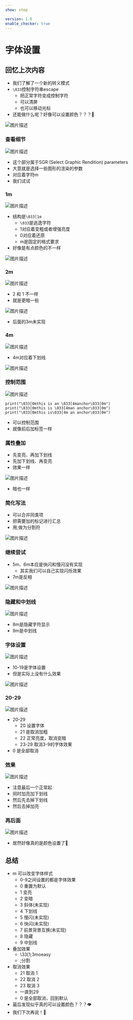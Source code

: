 ```yaml
---
show: step

version: 1.0
enable_checker: true
---
```


# 字体设置

## 回忆上次内容

- 我们了解了一个新的转义模式
- `\033`控制字符串escape
	- 把正常字符变成控制字符
	- 可以清屏
	- 也可以移动光标
- 还能做什么呢？好像可以设置颜色？？？🤔

![图片描述](https://doc.shiyanlou.com/courses/uid1190679-20210225-1614215584015)

### 查看细节

![图片描述](https://doc.shiyanlou.com/courses/uid1190679-20210314-1615719957717)

- 这个部分属于SGR (Select Graphic Rendition) parameters
- 大意就是选择一些图形的渲染的参数
- 对应着字符m
- 我们试试

### 1m

![图片描述](https://doc.shiyanlou.com/courses/uid1190679-20210813-1628839915490)

- 结构是`\033[1m`
	- `\033`是逃逸字符
	- 1对应着变粗或者增强亮度
	- 0对应着还原
	- m是固定的格式要求
- 好像是有点颜色的不一样

![图片描述](https://doc.shiyanlou.com/courses/uid1190679-20210813-1628840043823)

### 2m
![图片描述](https://doc.shiyanlou.com/courses/uid1190679-20210813-1628840134160)

- 2 和 1 不一样 
- 就是更暗一些


![图片描述](https://doc.shiyanlou.com/courses/uid1190679-20210813-1628840107761)

- 后面的3m未实现

### 4m

![图片描述](https://doc.shiyanlou.com/courses/uid1190679-20210813-1628840235860)

- 4m对应着下划线

![图片描述](https://doc.shiyanlou.com/courses/uid1190679-20210813-1628840244707)

### 控制范围

![图片描述](https://doc.shiyanlou.com/courses/uid1190679-20210813-1628840324734)

```
print("\033[0mthis is an \033[4manchor\033[0m")
print("\033[0mthis is \033[4man anchor\033[0m")
print("\033[0mthis is\033[4m an anchor\033[0m")
```

- 可以控制范围
- 就像前后加标签一样

### 属性叠加


- 先变亮、再加下划线
- 先加下划线、再变亮
- 效果一样

![图片描述](https://doc.shiyanlou.com/courses/uid1190679-20210813-1628840883073)

- 暗也一样

### 简化写法

- 可以合并同类项
- 把需要加的标记进行汇总
- 用;做为分割符

![图片描述](https://doc.shiyanlou.com/courses/uid1190679-20210813-1628840930988)

### 继续尝试

- 5m、6m本应是快闪和慢闪没有实现
	- 其实我们可以自己实现闪烁效果
- 7m是反相

![图片描述](https://doc.shiyanlou.com/courses/uid1190679-20210813-1628841041350)

### 隐藏和中划线

![图片描述](https://doc.shiyanlou.com/courses/uid1190679-20210813-1628841116014)

- 8m是隐藏字符显示
- 9m是中划线

### 字体设置

![图片描述](https://doc.shiyanlou.com/courses/uid1190679-20210314-1615724420471)

- 10-19是字体设置
- 但是实际上没有什么效果

![图片描述](https://doc.shiyanlou.com/courses/uid1190679-20210930-1632968937543)

### 20-29

![图片描述](https://doc.shiyanlou.com/courses/uid1190679-20210314-1615724638067)

- 20-29
	- 20 设置字体
	- 21 是取消加粗
	- 22 正常亮度，取消变暗
	- 23-29 取消3-9的字体效果
- 0 是全部取消

### 效果

![图片描述](https://doc.shiyanlou.com/courses/uid1190679-20210813-1628841371040)

- 注意最后一个正常起
- 同时加亮加下划线
- 然后先去掉下划线
- 然后去掉加亮

### 再后面

![图片描述](https://doc.shiyanlou.com/courses/uid1190679-20210314-1615724727019)

- 居然好像真的是颜色设置了🥰


## 总结
- m 可以改变字体样式
	- 0-9之间设置的都是字体效果
	- 0 重置为默认
	- 1 变亮
	- 2 变暗
	- 3 斜体(未实现)
	- 4 下划线
	- 5 慢闪(未实现)
	- 6 快闪(未实现)
	- 7 前景背景互换(未实现)
	- 8 隐藏
	- 9 中划线
- 叠加效果
	- \33[1;3moeasy
	- ;分割
- 取消效果
	- 21 取消 1
	- 22 取消 2 
	- 23 取消 3 
	- 一直到29
	- 0 是全部取消，回到默认
- 最后发现似乎真的可以设置颜色？？？👁
- 我们下次再说！👋